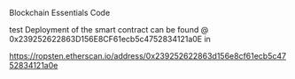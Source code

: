 Blockchain Essentials Code

test Deployment of the smart contract can be found @ 0x239252622863D156E8CF61ecb5c4752834121a0E in 

https://ropsten.etherscan.io/address/0x239252622863d156e8cf61ecb5c4752834121a0e
